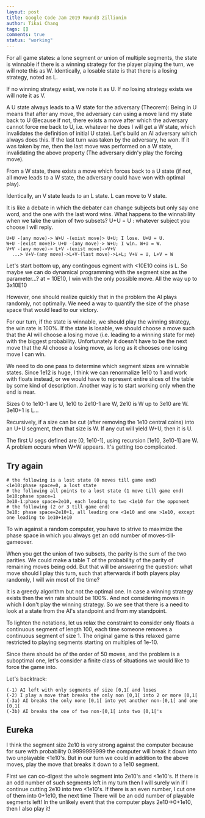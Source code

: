 ```yaml
---
layout: post
title: Google Code Jam 2019 Round3 Zillionim
author: Tikai Chang
tags: []
comments: true
status: "working"
---
```


For all game states: a lone segment *or* union of multiple segments, the state is winnable if there is a winning strategy for the player playing the turn, we will note this as W. Identically, a losable state is that there is a losing strategy, noted as L.

If no winning strategy exist, we note it as U. If no losing strategy exists we will note it as V.

A U state always leads to a W state for the adversary (Theorem): Being in U means that after any move, the adversary can using a move land my state back to U (Because if not, there exists a move after which the adversary cannot force me back to U, i.e. whatever he does I will get a W state, which invalidates the definition of initial U state). Let's build an AI adversary which always does this. If the last turn was taken by the adversary, he won. If it was taken by me, then the last move was performed on a W state, invalidating the above property (The adversary didn'y play the forcing move).

From a W state, there exists a move which forces back to a U state (if not, all move leads to a W state, the adversary could have won with optimal play).

Identically, an V state leads to an L state. L can move to V state.

It is like a debate in which the debater can change subjects but only say one word, and the one with the last word wins. What happens to the winnability when we take the union of two subsets? U+U = U : whatever subject you choose I will reply.
```
U+U -(any move)-> W+U -(exist move)> U+U; I lose. U+U = U.
W+U -(exist move)> U+U -(any move)-> W+U; I win. W+U = W.
V+V -(any move)-> L+V -(exist move)->V+V
  ...> V+V-(any move)->L+V-(last move)->L+L; V+V = U, L+V = W
```

Let's start bottom up, any contingous egment with <10E10 coins is L. So maybe we can do dynamical programming with the segment size as the parameter...? at = 10E10, I win with the only possible move. All the way up to 3x10E10

However, one should realize quickly that in the problem the AI plays randomly, not optimally. We need a way to quantify the size of the phase space that would lead to our victory.

For our turn, if the state is winnable, we should play the winning strategy, the win rate is 100%. If the state is losable, we should choose a move such that the AI will choose a losing move (i.e. leading to a winning state for me) with the biggest probability. Unfortunately it doesn't have to be the next move that the AI choose a losing move, as long as it chooses one losing move I can win.

We need to do one pass to determine which segment sizes are winnable states. Since 1e12 is huge, I think we can renormalize 1e10 to 1 and work with floats instead, or we would have to represent entire slices of the table by some kind of description. Another way is to start working only when the end is near.

Sizes 0 to 1e10-1 are U, 1e10 to 2e10-1 are W, 2e10 is W up to 3e10 are W. 3e10+1 is L...

Recursively, if a size can be cut (after removing the 1e10 central coins) into an U+U segment, then that size is W. If any cut will yield W+U, then it is U.

The first U segs defined are [0, 1e10-1], using recursion [1e10, 3e10-1] are W.
A problem occurs when W+W appears. It's getting too complicated.

## Try again

```
# the following is a lost state (0 moves till game end)
<1e10:phase space=0, a lost state
# the following all points to a lost state (1 move till game end)
1e10:phase space=1
3e10-1:phase space=2e10, each leading to two <1e10 for the opponent
# the following (2 or 3 till game end)
3e10: phase space=2e10+1, all leading one <1e10 and one >1e10, except one leading to 1e10+1e10
```

To win against a random computer, you have to strive to maximize the phase space in which you always get an odd number of moves-till-gameover.

When you get the union of two subsets, the parity is the sum of the two parities. We could make a table T of the probability of the parity of remaining moves being odd. But that will be answering the question: what move should I play this turn, such that afterwards if both players play randomly, I will win most of the time?

It is a greedy algorithm but not the optimal one. In case a winning strategy exists then the win rate should be 100%. And not considering moves in which I don't play the winning strategy. So we see that there is a need to look at a state from the AI's standpoint and from my standpoint.

To lighten the notations, let us relax the constraint to consider only floats a continuous segment of length 100, each time someone removes a continuous segment of size 1. The original game is this relaxed game restricted to playing segments starting on multiples of 1e-10.

Since there should be of the order of 50 moves, and the problem is a suboptimal one, let's consider a finite class of situations we would like to force the game into.

Let's backtrack:
```
(-1) AI left with only segments of size [0,1[ and loses
(-2) I play a move that breaks the only non [0,1[ into 2 or more [0,1[
(-3a) AI breaks the only none [0,1[ into yet another non-[0,1[ and one [0,1[
(-3b) AI breaks the one of two non-[0,1[ into two [0,1['s
```

## Eureka
I think the segment size 2e10 is very strong against the computer because for sure with probability 0.9999999999 the computer will break it down into two unplayable <1e10's. But in our turn we could in addition to the above moves, play the move that breaks it down to a 1e10 segment.

First we can co-digest the whole segment into 2e10's and <1e10's. If there is an odd number of such segments left in my turn then I will surely win if I continue cutting 2e10 into two <1e10's. If there is an even number, I cut one of them into 0+1e10, the next time There will be an odd number of playable segments left! In the unlikely event that the computer plays 2e10->0+1e10, then I also play it!
